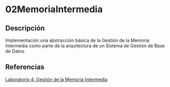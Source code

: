 02MemoriaIntermedia
===================

Descripción
-----------

Implementación una abstracción básica de la Gestión de la Memoria Intermedia como parte de la arquitectura de un Sistema de Gestión de Base de Datos.

Referencias
-----------

[Laboratorio 4: Gestión de la Memoria Intermedia][1]

[1]: http://hanconina.nubeuniversitaria.com/unsaac/desarrollo-de-base-de-datos-ii-2012-i/laboratorio/laboratorio4gestiondelamemoriaintermedia "Laboratorio 4: Gestión de la Memoria Intermedia"